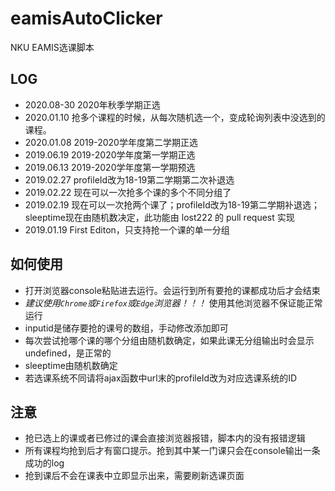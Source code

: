 # eamisAutoClicker
NKU EAMIS选课脚本
## LOG
- 2020.08-30 2020年秋季学期正选
- 2020.01.10 抢多个课程的时候，从每次随机选一个，变成轮询列表中没选到的课程。
- 2020.01.08 2019-2020学年度第二学期正选
- 2019.06.19 2019-2020学年度第一学期正选
- 2019.06.13 2019-2020学年度第一学期预选
- 2019.02.27 profileId改为18-19第二学期第二次补退选
- 2019.02.22 现在可以一次抢多个课的多个不同分组了
- 2019.02.19 现在可以一次抢两个课了；profileId改为18-19第二学期补退选；sleeptime现在由随机数决定，此功能由 lost222 的 pull request 实现
- 2019.01.19 First Editon，只支持抢一个课的单一分组
## 如何使用
- 打开浏览器console粘贴进去运行。会运行到所有要抢的课都成功后才会结束 
- *建议使用`Chrome`或`Firefox`或`Edge`浏览器！！！* 使用其他浏览器不保证能正常运行
- inputid是储存要抢的课号的数组，手动修改添加即可
- 每次尝试抢哪个课的哪个分组由随机数确定，如果此课无分组输出时会显示undefined，是正常的
- sleeptime由随机数确定
- 若选课系统不同请将ajax函数中url末的profileId改为对应选课系统的ID
## 注意
- 抢已选上的课或者已修过的课会直接浏览器报错，脚本内的没有报错逻辑
- 所有课程均抢到后才有窗口提示。抢到其中某一门课只会在console输出一条成功的log
- 抢到课后不会在课表中立即显示出来，需要刷新选课页面

